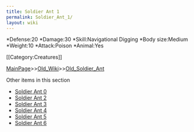 ```yaml
---
title: Soldier Ant 1
permalink: Soldier_Ant_1/
layout: wiki
---
```

*Defense:20
*Damage:30
*Skill:Navigational Digging
*Body size:Medium
*Weight:10
*Attack:Poison
*Animal:Yes

[[Category:Creatures]]

[MainPage](/keeperrl_wiki/ "wikilink")>>[Old_Wiki](/keeperrl_wiki/Old_Wiki "wikilink")>>[Old_Soldier_Ant](/keeperrl_wiki/Old_Soldier_Ant "wikilink")

Other items in this section
-    [Soldier Ant 0](/keeperrl_wiki/Soldier_Ant_0 "wikilink")
-    [Soldier Ant 2](/keeperrl_wiki/Soldier_Ant_2 "wikilink")
-    [Soldier Ant 3](/keeperrl_wiki/Soldier_Ant_3 "wikilink")
-    [Soldier Ant 4](/keeperrl_wiki/Soldier_Ant_4 "wikilink")
-    [Soldier Ant 5](/keeperrl_wiki/Soldier_Ant_5 "wikilink")
-    [Soldier Ant 6](/keeperrl_wiki/Soldier_Ant_6 "wikilink")
